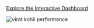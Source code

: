[Explore the Interactive Dashboard](https://codebeautify.org/hyperlink-generator#)

![virat kohli performance](https://github.com/user-attachments/assets/4b6a78f2-c637-4bea-910d-4fcbd1eca5b5)
